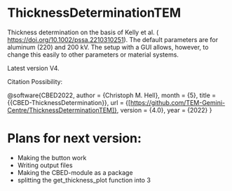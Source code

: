 # ThicknessDeterminationTEM
Thickness determination on the basis of Kelly et al. ( https://doi.org/10.1002/pssa.2210310251). The default parameters are for aluminum (220) and 200 kV. The setup with a GUI allows, however, to change this easily to other parameters or material systems.


Latest version V4.

Citation Possibility:

@software{CBED2022,
  author = {Christoph M. Hell},
  month = {5},
  title = {{CBED-ThicknessDetermination}},
  url = {[https://github.com/TEM-Gemini-Centre/ThicknessDeterminationTEM]},
  version = {4.0},
  year = {2022}
}


# Plans for next version:
- Making the button work
- Writing output files
- Making the CBED-module as a package
- splitting the get_thickness_plot function into 3
